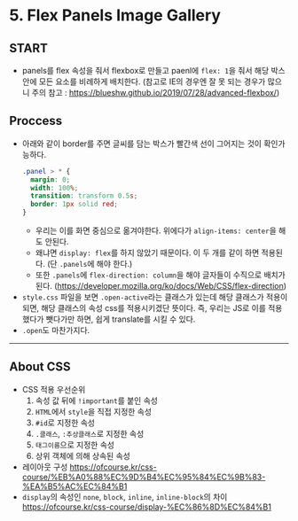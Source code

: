 # 5. Flex Panels Image Gallery
## START
- panels를 flex 속성을 줘서 flexbox로 만들고 paenl에 `flex: 1`을 줘서 해당 박스 안에 모든 요소를 비례하게 배치한다. (참고로 IE의 경우엔 잘 못 되는 경우가 많으니 주의 참고 : https://blueshw.github.io/2019/07/28/advanced-flexbox/)
## Proccess
- 아래와 같이 border를 주면 글씨를 담는 박스가 빨간색 선이 그어지는 것이 확인가능하다.
  ```css
  .panel > * {
    margin: 0;
    width: 100%;
    transition: transform 0.5s;
    border: 1px solid red;
  }
  ```
  - 우리는 이를 화면 중심으로 옮겨야한다. 위에다가 `align-items: center`을 해도 안된다.
  - 왜냐면 `display: flex`를 하지 않았기 때문이다. 이 두 개를 같이 하면 적용된다. (단 `.panels`에 해야 한다.)
  - 또한 `.panels`에 `flex-direction: column`을 해야 글자들이 수직으로 배치가 된다. (https://developer.mozilla.org/ko/docs/Web/CSS/flex-direction)
- `style.css` 파일을 보면 `.open-active`라는 클래스가 있는데 해당 클래스가 적용이 되면, 해당 클래스의 속성 css를 적용시키겠단 뜻이다. 즉, 우리는 JS로 이를 적용했다가 뺏다가만 하면, 쉽게 translate를 시킬 수 있다.
- `.open`도 마찬가지다.
---
## About CSS
- CSS 적용 우선순위
  1. 속성 값 뒤에 `!important`를 붙인 속성
  2. `HTML`에서 `style`을 직접 지정한 속성
  3. `#id`로 지정한 속성
  4. `.클래스`, `:추상클래스`로 지정한 속성
  5. `태그이름`으로 지정한 속성
  6. 상위 객체에 의해 상속된 속성
- 레이아웃 구성
  https://ofcourse.kr/css-course/%EB%A0%88%EC%9D%B4%EC%95%84%EC%9B%83-%EA%B5%AC%EC%84%B1
- `display`의 속성인 `none`, `block`, `inline`, `inline-block`의 차이
  https://ofcourse.kr/css-course/display-%EC%86%8D%EC%84%B1

